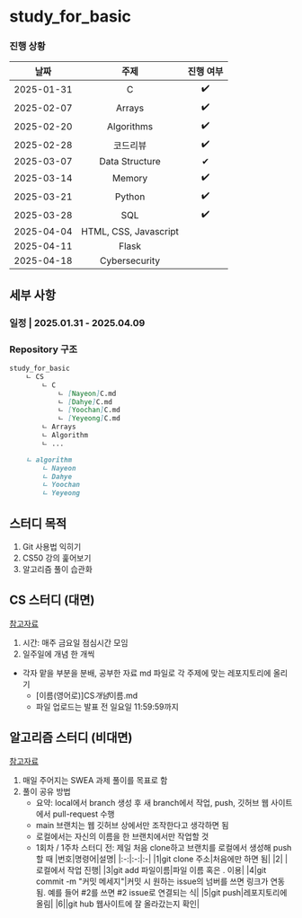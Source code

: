 # study_for_basic
### 진행 상황
|    날짜    |         주제          | 진행 여부 |
| :--------: | :-------------------: | :-------: |
| 2025-01-31 |           C           |    ✔️     |
| 2025-02-07 |        Arrays         |    ✔️     |
| 2025-02-20 |      Algorithms       |    ✔️     |
| 2025-02-28 |       코드리뷰        |    ✔️     |
| 2025-03-07 |    Data Structure     |     ✔    |
| 2025-03-14 |        Memory         |     ✔️   |
| 2025-03-21 |        Python         |      ✔️     |
| 2025-03-28 |          SQL          |     ✔️      |
| 2025-04-04 | HTML, CSS, Javascript |           |
| 2025-04-11 |         Flask         |           |
| 2025-04-18 |     Cybersecurity     |           |

## 세부 사항

### 일정 | 2025.01.31 - 2025.04.09

### Repository 구조

```Markdown
study_for_basic
    ㄴ CS
        ㄴ C
            ㄴ [Nayeon]C.md
            ㄴ [Dahye]C.md
            ㄴ [Yoochan]C.md
            ㄴ [Yeyeong]C.md
        ㄴ Arrays
        ㄴ Algorithm
        ㄴ ...

    ㄴ algorithm
        ㄴ Nayeon
        ㄴ Dahye
        ㄴ Yoochan
        ㄴ Yeyeong
```

## 스터디 목적

1. Git 사용법 익히기
2. CS50 강의 훑어보기
3. 알고리즘 풀이 습관화

## CS 스터디 (대면)

[참고자료](https://www.youtube.com/watch?v=cwtpLIWylAw&list=PLhQjrBD2T381WAHyx1pq-sBfykqMBI7V4)

1. 시간: 매주 금요일 점심시간 모임
2. 일주일에 개념 한 개씩

- 각자 맡을 부분을 분배, 공부한 자료 md 파일로 각 주제에 맞는 레포지토리에 올리기
  - [이름(영어로)]CS*개념*이름.md
  - 파일 업로드는 발표 전 일요일 11:59:59까지

## 알고리즘 스터디 (비대면)

[참고자료](https://swexpertacademy.com/main/main.do)

1. 매일 주어지는 SWEA 과제 풀이를 목표로 함 
2. 풀이 공유 방법
   - 요약: local에서 branch 생성 후 새 branch에서 작업, push, 깃허브 웹 사이트에서 pull-request 수행
   - main 브랜치는 웹 깃허브 상에서만 조작한다고 생각하면 됨
   - 로컬에서는 자신의 이름을 한 브랜치에서만 작업할 것
   - 1회차 / 1주차 스터디 전: 제일 처음 clone하고 브랜치를 로컬에서 생성해 push할 때
     |번호|명령어|설명|
     |:-:|:-:|:-|
     |1|git clone 주소|처음에만 하면 됨|
     |2| |로컬에서 작업 진행|
     |3|git add 파일이름|파일 이름 혹은 . 이용|
     |4|git commit -m "커밋 메세지"|커밋 시 원하는 issue의 넘버를 쓰면 링크가 연동됨. 예를 들어 #2를 쓰면 #2 issue로 연결되는 식|
     |5|git push|레포지토리에 올림|
     |6||git hub 웹사이트에 잘 올라갔는지 확인|
